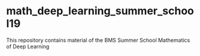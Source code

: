 # math_deep_learning_summer_school19
This repository contains material of the BMS Summer School Mathematics of Deep Learning
